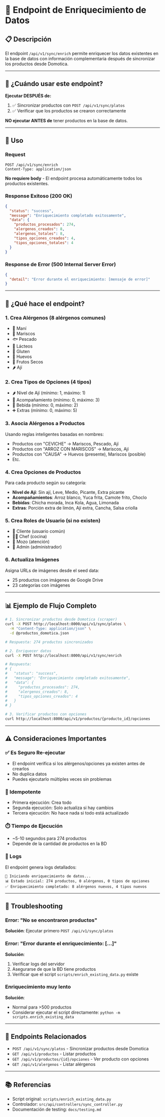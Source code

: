 # 🌱 Endpoint de Enriquecimiento de Datos

## 📋 Descripción

El endpoint `/api/v1/sync/enrich` permite enriquecer los datos existentes en la base de datos con información complementaria después de sincronizar los productos desde Domotica.

---

## 🎯 ¿Cuándo usar este endpoint?

**Ejecutar DESPUÉS de:**
1. ✅ Sincronizar productos con `POST /api/v1/sync/platos`
2. ✅ Verificar que los productos se crearon correctamente

**NO ejecutar ANTES de** tener productos en la base de datos.

---

## 🚀 Uso

### Request

```http
POST /api/v1/sync/enrich
Content-Type: application/json
```

**No requiere body** - El endpoint procesa automáticamente todos los productos existentes.

### Response Exitoso (200 OK)

```json
{
  "status": "success",
  "message": "Enriquecimiento completado exitosamente",
  "data": {
    "productos_procesados": 274,
    "alergenos_creados": 8,
    "alergenos_totales": 8,
    "tipos_opciones_creados": 4,
    "tipos_opciones_totales": 4
  }
}
```

### Response de Error (500 Internal Server Error)

```json
{
  "detail": "Error durante el enriquecimiento: [mensaje de error]"
}
```

---

## 🔧 ¿Qué hace el endpoint?

### 1. **Crea Alérgenos** (8 alérgenos comunes)
- 🥜 Maní
- 🦞 Mariscos
- 🐟 Pescado
- 🥛 Lácteos
- 🌾 Gluten
- 🥚 Huevos
- 🌰 Frutos Secos
- 🌶️ Ají

### 2. **Crea Tipos de Opciones** (4 tipos)
- 🌶️ Nivel de Ají (mínimo: 1, máximo: 1)
- 🍚 Acompañamiento (mínimo: 0, máximo: 3)
- 🥤 Bebida (mínimo: 0, máximo: 2)
- ➕ Extras (mínimo: 0, máximo: 5)

### 3. **Asocia Alérgenos a Productos**
Usando reglas inteligentes basadas en nombres:
- Productos con "CEVICHE" → Mariscos, Pescado, Ají
- Productos con "ARROZ CON MARISCOS" → Mariscos, Ají
- Productos con "CAUSA" → Huevos (presente), Mariscos (posible)
- Etc.

### 4. **Crea Opciones de Productos**
Para cada producto según su categoría:
- **Nivel de Ají**: Sin ají, Leve, Medio, Picante, Extra picante
- **Acompañamientos**: Arroz blanco, Yuca frita, Camote frito, Choclo
- **Bebidas**: Chicha morada, Inca Kola, Agua, Limonada
- **Extras**: Porción extra de limón, Ají extra, Cancha, Salsa criolla

### 5. **Crea Roles de Usuario** (si no existen)
- 👤 Cliente (usuario común)
- 👨‍🍳 Chef (cocina)
- 🎯 Mozo (atención)
- 👑 Admin (administrador)

### 6. **Actualiza Imágenes**
Asigna URLs de imágenes desde el seed data:
- 25 productos con imágenes de Google Drive
- 23 categorías con imágenes

---

## 📊 Ejemplo de Flujo Completo

```bash
# 1. Sincronizar productos desde Domotica (scraper)
curl -X POST http://localhost:8000/api/v1/sync/platos \
  -H "Content-Type: application/json" \
  -d @productos_domotica.json

# Respuesta: 274 productos sincronizados

# 2. Enriquecer datos
curl -X POST http://localhost:8000/api/v1/sync/enrich

# Respuesta:
# {
#   "status": "success",
#   "message": "Enriquecimiento completado exitosamente",
#   "data": {
#     "productos_procesados": 274,
#     "alergenos_creados": 8,
#     "tipos_opciones_creados": 4
#   }
# }

# 3. Verificar productos con opciones
curl http://localhost:8000/api/v1/productos/{producto_id}/opciones
```

---

## ⚠️ Consideraciones Importantes

### ✅ Es Seguro Re-ejecutar
- El endpoint verifica si los alérgenos/opciones ya existen antes de crearlos
- No duplica datos
- Puedes ejecutarlo múltiples veces sin problemas

### 🔄 Idempotente
- Primera ejecución: Crea todo
- Segunda ejecución: Solo actualiza si hay cambios
- Tercera ejecución: No hace nada si todo está actualizado

### ⏱️ Tiempo de Ejecución
- ~5-10 segundos para 274 productos
- Depende de la cantidad de productos en la BD

### 📝 Logs
El endpoint genera logs detallados:
```
🌱 Iniciando enriquecimiento de datos...
📊 Estado inicial: 274 productos, 0 alérgenos, 0 tipos de opciones
✅ Enriquecimiento completado: 8 alérgenos nuevos, 4 tipos nuevos
```

---

## 🐛 Troubleshooting

### Error: "No se encontraron productos"
**Solución**: Ejecutar primero `POST /api/v1/sync/platos`

### Error: "Error durante el enriquecimiento: [...]"
**Solución**: 
1. Verificar logs del servidor
2. Asegurarse de que la BD tiene productos
3. Verificar que el script `scripts/enrich_existing_data.py` existe

### Enriquecimiento muy lento
**Solución**: 
- Normal para >500 productos
- Considerar ejecutar el script directamente: `python -m scripts.enrich_existing_data`

---

## 🔗 Endpoints Relacionados

- `POST /api/v1/sync/platos` - Sincronizar productos desde Domotica
- `GET /api/v1/productos` - Listar productos
- `GET /api/v1/productos/{id}/opciones` - Ver producto con opciones
- `GET /api/v1/alergenos` - Listar alérgenos

---

## 📚 Referencias

- Script original: `scripts/enrich_existing_data.py`
- Controlador: `src/api/controllers/sync_controller.py`
- Documentación de testing: `docs/testing.md`

